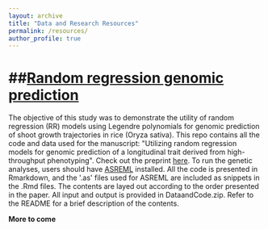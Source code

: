 ```yaml
---
layout: archive
title: "Data and Research Resources"
permalink: /resources/
author_profile: true
---
```


##[Random regression genomic prediction](malachycampbell/malachycampbell.github.io/Utilizing-random-regression-models-for-genomic-prediction-of-a-longitudinal-trait-derived-from-HTP/README.md)
======

The objective of this study was to demonstrate the utility of random regression (RR) models using Legendre polynomials for genomic prediction of shoot growth trajectories in rice (Oryza sativa). This repo contains all the code and data used for the manuscript: "Utilizing random regression models for genomic prediction of a longitudinal trait derived from high-throughput phenotyping". Check out the preprint [here](https://www.biorxiv.org/content/early/2018/05/11/319897). To run the genetic analyses, users should have [ASREML](https://www.vsni.co.uk/downloads/asreml/) installed. All the code is presented in Rmarkdown, and the '.as' files used for ASREML are included as snippets in the .Rmd files. The contents are layed out according to the order presented in the paper. All input and output is provided in DataandCode.zip. Refer to the README for a brief description of the contents.

**More to come**
